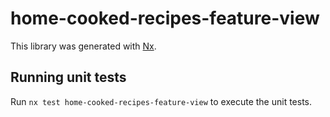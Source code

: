 # home-cooked-recipes-feature-view

This library was generated with [Nx](https://nx.dev).

## Running unit tests

Run `nx test home-cooked-recipes-feature-view` to execute the unit tests.
